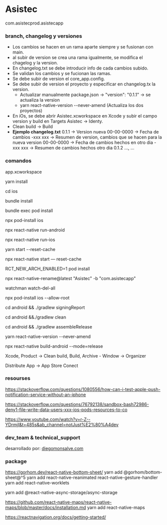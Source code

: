 # Asistec

com.asistecprod.asistecapp

### branch, changelog y versiones

- Los cambios se hacen en un rama aparte siempre y se fusionan con main.
- al subir de version se crea una rama igualmente, se modifica el chagelog y la version.
- En changelog.txt se debe introducir info de cada cambios subido.
- Se validan los cambios y se fucionan las ramas.
- Se debe subir de version el core_app.config.
- Se debe subir de version el proyecto y especificar en changelog.tx la version.
  - Actualizar manualmente package.json -> "version": "0.1.1" -> se actualiza la version
  - yarn react-native-version --never-amend (Actualiza los dos proyectos)
- En iOs, se debe abrir Asistec.xcworkspace en Xcode y subir el campo version y build en Targets Asistec -> Identy.
- Clean build -> Build
- **Ejemplo changelog.txt**
  0.1.1 -> Version nueva
  00-00-0000 -> Fecha de cambios
  -xxx xxx -> Resumen de version, cambios que se hacen para la nueva version
  00-00-0000 -> Fecha de cambios hechos en otro dia
  -xxx xxx -> Resumen de cambios hechos otro dia
  0.1.2 ..., ...

### comandos

app.xcworkspace

yarn install

cd ios
  
  bundle install

  bundle exec pod install

npx pod-install ios

npx react-native run-android

npx react-native run-ios

yarn start --reset-cache

npx react-native start — reset-cache

RCT_NEW_ARCH_ENABLED=1 pod install

npx react-native-rename@latest "Asistec" -b "com.asistecapp"

watchman watch-del-all

npx pod-install ios --allow-root

cd android && ./gradlew signingReport

cd android &&./gradlew clean

cd android && ./gradlew assembleRelease

yarn react-native-version --never-amend

npx react-native build-android --mode=release

Xcode, Product -> Clean build, Build, Archive - Window -> Organizer

Distribute App -> App Store Conect

### resourses

https://stackoverflow.com/questions/1080556/how-can-i-test-apple-push-notification-service-without-an-iphone

https://stackoverflow.com/questions/76792138/sandbox-bash72986-deny1-file-write-data-users-xxx-ios-pods-resources-to-co

https://www.youtube.com/watch?v=r-Z--YDrmjI&t=485s&ab_channel=notJust%E2%80%A4dev

### dev_team & technical_support

desarrollado por: [diegomonsalve.com](https://diegomonsalve.com)


### package

https://gorhom.dev/react-native-bottom-sheet/
yarn add @gorhom/bottom-sheet@^5
yarn add react-native-reanimated react-native-gesture-handler
yarn add react-native-worklets

yarn add @react-native-async-storage/async-storage

https://github.com/react-native-maps/react-native-maps/blob/master/docs/installation.md
yarn add react-native-maps

https://reactnavigation.org/docs/getting-started/